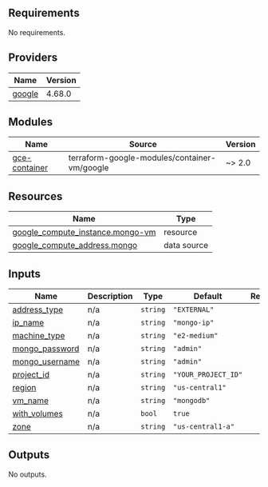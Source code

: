 ## Requirements

No requirements.

## Providers

| Name                                                      | Version |
| --------------------------------------------------------- | ------- |
| <a name="provider_google"></a> [google](#provider_google) | 4.68.0  |

## Modules

| Name                                                                       | Source                                       | Version |
| -------------------------------------------------------------------------- | -------------------------------------------- | ------- |
| <a name="module_gce-container"></a> [gce-container](#module_gce-container) | terraform-google-modules/container-vm/google | ~> 2.0  |

## Resources

| Name                                                                                                                                | Type        |
| ----------------------------------------------------------------------------------------------------------------------------------- | ----------- |
| [google_compute_instance.mongo-vm](https://registry.terraform.io/providers/hashicorp/google/latest/docs/resources/compute_instance) | resource    |
| [google_compute_address.mongo](https://registry.terraform.io/providers/hashicorp/google/latest/docs/data-sources/compute_address)   | data source |

## Inputs

| Name                                                                        | Description | Type     | Default             | Required |
| --------------------------------------------------------------------------- | ----------- | -------- | ------------------- | :------: |
| <a name="input_address_type"></a> [address_type](#input_address_type)       | n/a         | `string` | `"EXTERNAL"`        |    no    |
| <a name="input_ip_name"></a> [ip_name](#input_ip_name)                      | n/a         | `string` | `"mongo-ip"`        |    no    |
| <a name="input_machine_type"></a> [machine_type](#input_machine_type)       | n/a         | `string` | `"e2-medium"`       |    no    |
| <a name="input_mongo_password"></a> [mongo_password](#input_mongo_password) | n/a         | `string` | `"admin"`           |    no    |
| <a name="input_mongo_username"></a> [mongo_username](#input_mongo_username) | n/a         | `string` | `"admin"`           |    no    |
| <a name="input_project_id"></a> [project_id](#input_project_id)             | n/a         | `string` | `"YOUR_PROJECT_ID"` |    no    |
| <a name="input_region"></a> [region](#input_region)                         | n/a         | `string` | `"us-central1"`     |    no    |
| <a name="input_vm_name"></a> [vm_name](#input_vm_name)                      | n/a         | `string` | `"mongodb"`         |    no    |
| <a name="input_with_volumes"></a> [with_volumes](#input_with_volumes)       | n/a         | `bool`   | `true`              |    no    |
| <a name="input_zone"></a> [zone](#input_zone)                               | n/a         | `string` | `"us-central1-a"`   |    no    |

## Outputs

No outputs.
